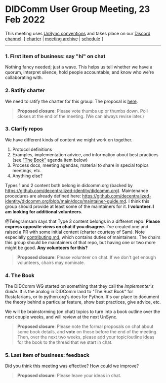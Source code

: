 # DIDComm User Group Meeting, 23 Feb 2022

This meeting uses [UnSync conventions](https://hackmd.io/@dhh1128/Sk5_Gb2J9) and takes place on our [Discord channel](https://discord.gg/eNN4Wns6Jb).
[ [charter](https://github.com/decentralized-identity/didcomm-usergroup/tree/main/charter.md) | [meeting archive](https://github.com/decentralized-identity/didcomm-usergroup/tree/main/meetings/) |  [schedule](https://github.com/decentralized-identity/didcomm-usergroup/tree/main/schedule.md) ]

<hr>

### 1. First item of business: say "hi" on chat
Nothing fancy needed; just a wave. This helps us tell whether we have a quorum, interpret silence,  hold people accountable, and know who we're collaborating with.

### 2. Ratify charter

We need to ratify the charter for this group. The proposal is [here](https://github.com/decentralized-identity/didcomm-usergroup/pull/2/files?short_path=d22b3d6#diff-d22b3d6550c34594a6e2d6b2148ed17907c5d598b10f407b6fbecf07bf25ea97).

>**Proposed closure**: Please vote thumbs up or thumbs down. Poll closes at the end of the meeting. (We can always revise later.)

### 3. Clarify repos

We have different kinds of content we might work on together.

1. Protocol definitions
2. Examples, implementation advice, and information about best practices (see ["The Book"](#the-book) agenda item below)
3. Process docs, meeting agendas, material to share in special topics meetings, etc.
4. Anything else?

Types 1 and 2 content both belong in didcomm.org (backed by https://github.com/decentralized-identity/didcomm.org). Maintenance procedures are already defined here: https://github.com/decentralized-identity/didcomm.org/blob/main/docs/maintainer-guide.md. I think this group should provide at least some of the maintainers for it. **I volunteer. I am looking for additional volunteers.**

@Telegramsam says that Type 3 content belongs in a different repo. **Please express opposite views on chat if you disagree.** I've
created one and raised a PR with some initial content (charter courtesy of Sam). Note especially [contributing.md](../contributing.md), which contains duties of maintainers. The chairs this group should be maintainers of that repo, but having one or two more might be good. **Any volunteers for this?**

>**Proposed closure**: Please volunteer on chat. If we don't get enough volunteers, chairs may nominate.

### 4. The Book

The DIDComm WG started on something that they call the *Implementer's Guide*. It is the analog in DIDComm land to "The Rust Book" for Rustafarians, or to python.org's docs for Python. It's our place to document the theory behind a particular feature, show best practices, give advice, etc.

We will be brainstorming (on chat) topics to turn into a book outline over the next couple weeks, and will review at the next UnSync.

>**Proposed closure**: Please note the formal proposals on chat about some book details, and **vote** on those before the end of the meeting. Then, over the next two weeks, please add your topic/outline ideas for the book to the thread that we start in chat.

### 5. Last item of business: feedback

Did you think this meeting was effective? How could we improve?

>**Proposed closure**: Please leave your ideas in chat.
